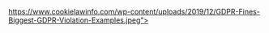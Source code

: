 
https://www.cookielawinfo.com/wp-content/uploads/2019/12/GDPR-Fines-Biggest-GDPR-Violation-Examples.jpeg">
